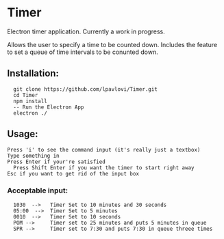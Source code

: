 # Timer
Electron timer application. Currently a work in progress.

Allows the user to specify a time to be counted down.
Includes the feature to set a queue of time intervals to be conunted down.

## Installation:
```
  git clone https://github.com/lpavlovi/Timer.git
  cd Timer
  npm install
  -- Run the Electron App
  electron ./
```
## Usage:
```
Press 'i' to see the command input (it's really just a textbox)
Type something in
Press Enter if your're satisfied
  Press Shift Enter if you want the timer to start right away
Esc if you want to get rid of the input box

```
###  Acceptable input:
```
  1030  -->   Timer Set to 10 minutes and 30 seconds
  05:00  -->  Timer Set to 5 minutes
  0010  -->   Timer Set to 10 seconds
  POM -->     Timer set to 25 minutes and puts 5 minutes in queue
  SPR -->     Timer set to 7:30 and puts 7:30 in queue threee times
```
